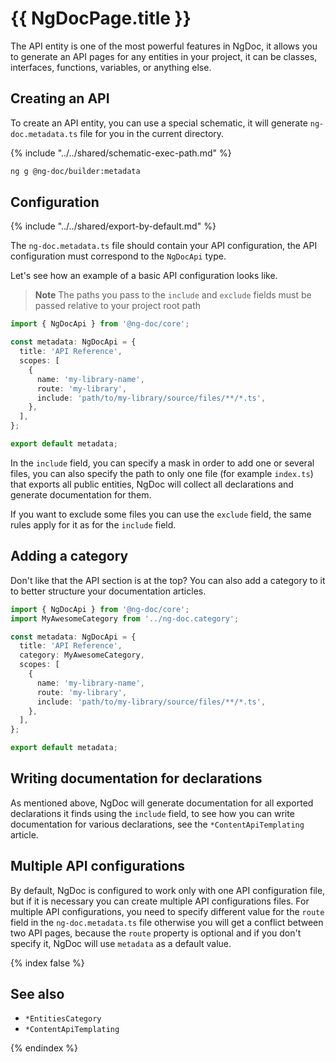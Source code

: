 # {{ NgDocPage.title }}

The API entity is one of the most powerful features in NgDoc, it allows you to generate an API pages
for any entities in your project, it can be classes, interfaces, functions, variables, or anything
else.

## Creating an API

To create an API entity, you can use a special schematic, it will generate `ng-doc.metadata.ts` file for
you in the current directory.

{% include "../../shared/schematic-exec-path.md" %}

```bash
ng g @ng-doc/builder:metadata
```

## Configuration

{% include "../../shared/export-by-default.md" %}

The `ng-doc.metadata.ts` file should contain your API configuration,
the API configuration must correspond to the `NgDocApi` type.

Let's see how an example of a basic API configuration looks like.

> **Note**
> The paths you pass to the `include` and `exclude` fields must be passed relative to your project
> root path

```typescript name="ng-doc.metadata.ts"
import { NgDocApi } from '@ng-doc/core';

const metadata: NgDocApi = {
  title: 'API Reference',
  scopes: [
    {
      name: 'my-library-name',
      route: 'my-library',
      include: 'path/to/my-library/source/files/**/*.ts',
    },
  ],
};

export default metadata;
```

In the `include` field, you can specify a mask in order to add one or several files, you can also
specify the path to only one file (for example `index.ts`) that exports all public entities, NgDoc
will collect all declarations and generate documentation for them.

If you want to exclude some files you can use the `exclude` field, the same rules apply for it as
for
the `include` field.

## Adding a category

Don't like that the API section is at the top? You can also add a category to it to better
structure your documentation articles.

```typescript name="ng-doc.metadata.ts" {2,6}
import { NgDocApi } from '@ng-doc/core';
import MyAwesomeCategory from '../ng-doc.category';

const metadata: NgDocApi = {
  title: 'API Reference',
  category: MyAwesomeCategory,
  scopes: [
    {
      name: 'my-library-name',
      route: 'my-library',
      include: 'path/to/my-library/source/files/**/*.ts',
    },
  ],
};

export default metadata;
```

## Writing documentation for declarations

As mentioned above, NgDoc will generate documentation for all exported declarations it finds using
the `include` field, to see how you can write documentation for various declarations, see
the `*ContentApiTemplating` article.

## Multiple API configurations

By default, NgDoc is configured to work only with one API configuration file, but if it is necessary
you can create multiple API configurations files. For multiple API configurations, you need to
specify different value for the `route` field in the `ng-doc.metadata.ts` file otherwise you will
get a conflict between two API pages, because the `route` property is optional and if you don't
specify
it, NgDoc will use `metadata` as a default value.

{% index false %}

## See also

- `*EntitiesCategory`
- `*ContentApiTemplating`

{% endindex %}
